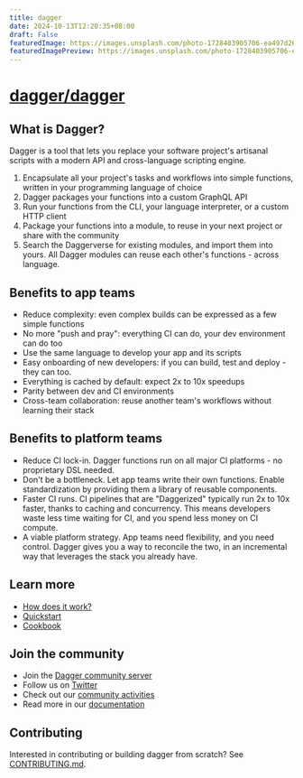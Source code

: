 ```yaml
---
title: dagger
date: 2024-10-13T12:20:35+08:00
draft: False
featuredImage: https://images.unsplash.com/photo-1728403905706-ea497d26262c?ixid=M3w0NjAwMjJ8MHwxfHJhbmRvbXx8fHx8fHx8fDE3Mjg3OTMxMjR8&ixlib=rb-4.0.3
featuredImagePreview: https://images.unsplash.com/photo-1728403905706-ea497d26262c?ixid=M3w0NjAwMjJ8MHwxfHJhbmRvbXx8fHx8fHx8fDE3Mjg3OTMxMjR8&ixlib=rb-4.0.3
---
```


# [dagger/dagger](https://github.com/dagger/dagger)

## What is Dagger?

Dagger is a tool that lets you replace your software project's artisanal scripts with a modern API and cross-language scripting engine.

1. Encapsulate all your project's tasks and workflows into simple functions, written in your programming language of choice
2. Dagger packages your functions into a custom GraphQL API
3. Run your functions from the CLI, your language interpreter, or a custom HTTP client
4. Package your functions into a module, to reuse in your next project or share with the community
5. Search the Daggerverse for existing modules, and import them into yours. All Dagger modules can reuse each other's functions - across language.

## Benefits to app teams

* Reduce complexity: even complex builds can be expressed as a few simple functions
* No more "push and pray": everything CI can do, your dev environment can do too
* Use the same language to develop your app and its scripts
* Easy onboarding of new developers: if you can build, test and deploy - they can too.
* Everything is cached by default: expect 2x to 10x speedups
* Parity between dev and CI environments
* Cross-team collaboration: reuse another team's workflows without learning their stack

## Benefits to platform teams

* Reduce CI lock-in. Dagger functions run on all major CI platforms - no proprietary DSL needed.
* Don't be a bottleneck. Let app teams write their own functions. Enable standardization by providing them a library of reusable components.
* Faster CI runs. CI pipelines that are "Daggerized" typically run 2x to 10x faster, thanks to caching and concurrency. This means developers waste less time waiting for CI, and you spend less money on CI compute.
* A viable platform strategy. App teams need flexibility, and you need control. Dagger gives you a way to reconcile the two, in an incremental way that leverages the stack you already have.

## Learn more

* [How does it work?](https://docs.dagger.io/#how-does-dagger-work)
* [Quickstart](https://docs.dagger.io/quickstart)
* [Cookbook](https://docs.dagger.io/cookbook)

## Join the community

* Join the [Dagger community server](https://discord.gg/ufnyBtc8uY)
* Follow us on [Twitter](https://twitter.com/dagger_io)
* Check out our [community activities](https://dagger.io/community)
* Read more in our [documentation](https://docs.dagger.io)

## Contributing

Interested in contributing or building dagger from scratch? See
[CONTRIBUTING.md](https://github.com/dagger/dagger/tree/main/CONTRIBUTING.md).

